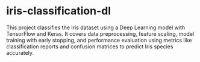 # iris-classification-dl
This project classifies the Iris dataset using a Deep Learning model with TensorFlow and Keras. It covers data preprocessing, feature scaling, model training with early stopping, and performance evaluation using metrics like classification reports and confusion matrices to predict Iris species accurately.
